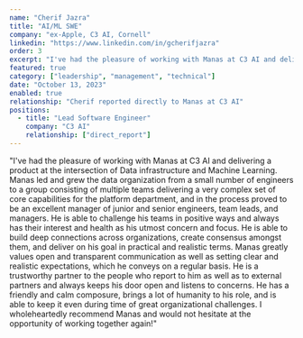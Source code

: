 ```yaml
---
name: "Cherif Jazra"
title: "AI/ML SWE"
company: "ex-Apple, C3 AI, Cornell"
linkedin: "https://www.linkedin.com/in/gcherifjazra"
order: 3
excerpt: "I've had the pleasure of working with Manas at C3 AI and delivering a product at the intersection of Data infrastructure and Machine Learning. Manas led and grew the data organization from a small number of engineers to a group consisting of multiple teams delivering a very complex set of core capabilities for the platform department, and in the process proved to be an excellent manager of junior and senior engineers, team leads, and managers..."
featured: true
category: ["leadership", "management", "technical"]
date: "October 13, 2023"
enabled: true
relationship: "Cherif reported directly to Manas at C3 AI"
positions:
  - title: "Lead Software Engineer"
    company: "C3 AI"
    relationship: ["direct_report"]
---
```


"I've had the pleasure of working with Manas at C3 AI and delivering a product at the intersection of Data infrastructure and Machine Learning. Manas led and grew the data organization from a small number of engineers to a group consisting of multiple teams delivering a very complex set of core capabilities for the platform department, and in the process proved to be an excellent manager of junior and senior engineers, team leads, and managers. He is able to challenge his teams in positive ways and always has their interest and health as his utmost concern and focus. He is able to build deep connections across organizations, create consensus amongst them, and deliver on his goal in practical and realistic terms. Manas greatly values open and transparent communication as well as setting clear and realistic expectations, which he conveys on a regular basis. He is a trustworthy partner to the people who report to him as well as to external partners and always keeps his door open and listens to concerns. He has a friendly and calm composure, brings a lot of humanity to his role, and is able to keep it even during time of great organizational challenges. I wholeheartedly recommend Manas and would not hesitate at the opportunity of working together again!"
